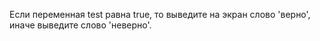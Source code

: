 Если переменная test равна true, то выведите на экран слово 'верно', иначе выведите слово 'неверно'.